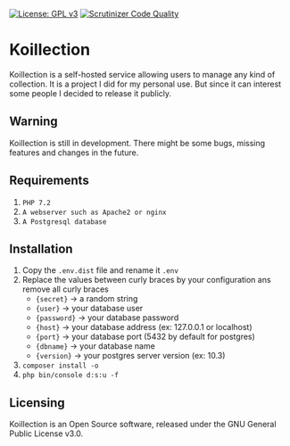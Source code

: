 [![License: GPL v3](https://img.shields.io/badge/License-GPL%20v3-blue.svg)](https://www.gnu.org/licenses/gpl-3.0)
[![Scrutinizer Code Quality](https://scrutinizer-ci.com/g/Koillection/Koillection/badges/quality-score.png?b=develop)](https://scrutinizer-ci.com/g/Koillection/Koillection/?branch=develop)

# Koillection

Koillection is a self-hosted service allowing users to manage any kind of collection.
It is a project I did for my personal use. But since it can interest some people I decided to release it publicly. 

## Warning

Koillection is still in development. There might be some bugs, missing features and changes in the future.

## Requirements

1. `PHP 7.2`
2. `A webserver such as Apache2 or nginx` 
3. `A Postgresql database`

## Installation

1. Copy the `.env.dist` file and rename it `.env`
2. Replace the values between curly braces by your configuration ans remove all curly braces
    - `{secret}` -> a random string
    - `{user}` -> your database user
    - `{password}` -> your database password
    - `{host}` -> your database address (ex: 127.0.0.1 or localhost)
    - `{port}` -> your database port (5432 by default for postgres)
    - `{dbname}` -> your database name
    - `{version}` -> your postgres server version (ex: 10.3)    
3. `composer install -o`
4. `php bin/console d:s:u -f`

## Licensing

Koillection is an Open Source software, released under the GNU General Public License v3.0. 
